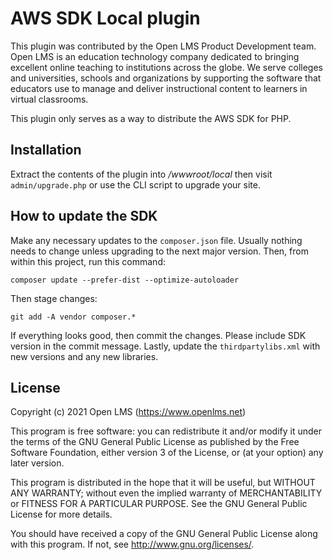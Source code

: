 # AWS SDK Local plugin
This plugin was contributed by the Open LMS Product Development team. Open LMS is an education technology company
dedicated to bringing excellent online teaching to institutions across the globe.  We serve colleges and universities,
schools and organizations by supporting the software that educators use to manage and deliver instructional content to
learners in virtual classrooms.

This plugin only serves as a way to distribute the AWS SDK for PHP.

## Installation
Extract the contents of the plugin into _/wwwroot/local_ then visit `admin/upgrade.php` or use the CLI script to upgrade your site.

## How to update the SDK
Make any necessary updates to the `composer.json` file.  Usually nothing needs to change unless upgrading to the next
major version.  Then, from within this project, run this command:

    composer update --prefer-dist --optimize-autoloader

Then stage changes:

    git add -A vendor composer.*

If everything looks good, then commit the changes.  Please include SDK version in the commit message.  Lastly,
update the `thirdpartylibs.xml` with new versions and any new libraries.

## License
Copyright (c) 2021 Open LMS (https://www.openlms.net)

This program is free software: you can redistribute it and/or modify it under
the terms of the GNU General Public License as published by the Free Software
Foundation, either version 3 of the License, or (at your option) any later
version.

This program is distributed in the hope that it will be useful, but WITHOUT ANY
WARRANTY; without even the implied warranty of MERCHANTABILITY or FITNESS FOR A
PARTICULAR PURPOSE.  See the GNU General Public License for more details.

You should have received a copy of the GNU General Public License along with
this program.  If not, see <http://www.gnu.org/licenses/>.
